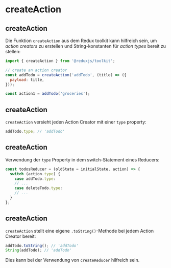 # createAction

## createAction

Die Funktion `createAction` aus dem Redux toolkit kann hilfreich sein, um _action creators_ zu erstellen und String-konstanten für _action types_ bereit zu stellen:

```js
import { createAction } from '@reduxjs/toolkit';

// create an action creator
const addTodo = createAction('addTodo', (title) => ({
  payload: title,
}));

const action1 = addTodo('groceries');
```

## createAction

`createAction` versieht jeden Action Creator mit einer `type` property:

```js
addTodo.type; // 'addTodo'
```

## createAction

Verwendung der `type` Property in dem switch-Statement eines Reducers:

```js
const todosReducer = (oldState = initialState, action) => {
  switch (action.type) {
    case addTodo.type:
    // ...
    case deleteTodo.type:
    // ...
  }
};
```

## createAction

`createAction` stellt eine eigene `.toString()`-Methode bei jedem Action Creator bereit:

```js
addTodo.toString(); // 'addTodo'
String(addTodo); // 'addTodo'
```

Dies kann bei der Verwendung von `createReducer` hilfreich sein.
